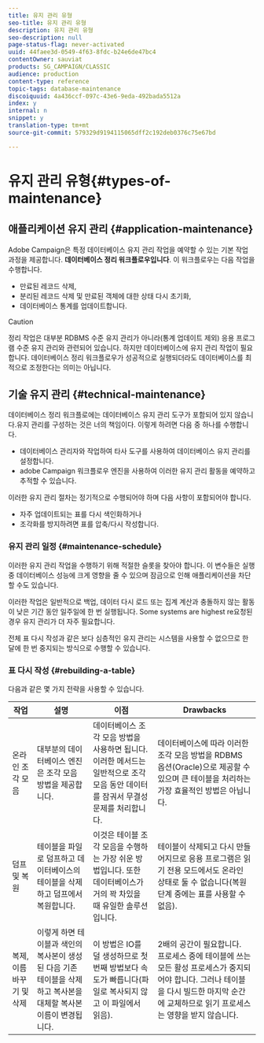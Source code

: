 ```yaml
---
title: 유지 관리 유형
seo-title: 유지 관리 유형
description: 유지 관리 유형
seo-description: null
page-status-flag: never-activated
uuid: 44faee3d-0549-4f63-8fdc-b24e6de47bc4
contentOwner: sauviat
products: SG_CAMPAIGN/CLASSIC
audience: production
content-type: reference
topic-tags: database-maintenance
discoiquuid: 4a436ccf-097c-43e6-9eda-492bada5512a
index: y
internal: n
snippet: y
translation-type: tm+mt
source-git-commit: 579329d9194115065dff2c192deb0376c75e67bd

---
```



# 유지 관리 유형{#types-of-maintenance}

## 애플리케이션 유지 관리 {#application-maintenance}

Adobe Campaign은 특정 데이터베이스 유지 관리 작업을 예약할 수 있는 기본 작업 과정을 제공합니다. **데이터베이스 정리 워크플로우입니다**. 이 워크플로우는 다음 작업을 수행합니다.

* 만료된 레코드 삭제,
* 분리된 레코드 삭제 및 만료된 객체에 대한 상태 다시 초기화,
* 데이터베이스 통계를 업데이트합니다.

>[!CAUTION]
>
>정리 작업은 대부분 RDBMS 수준 유지 관리가 아니라(통계 업데이트 제외) 응용 프로그램 수준 유지 관리와 관련되어 있습니다. 하지만 데이터베이스에 유지 관리 작업이 필요합니다. 데이터베이스 정리 워크플로우가 성공적으로 실행되더라도 데이터베이스를 최적으로 조정한다는 의미는 아닙니다.

## 기술 유지 관리 {#technical-maintenance}

데이터베이스 정리 워크플로에는 데이터베이스 유지 관리 도구가 포함되어 있지 않습니다.유지 관리를 구성하는 것은 너의 책임이다. 이렇게 하려면 다음 중 하나를 수행합니다.

* 데이터베이스 관리자와 작업하여 타사 도구를 사용하여 데이터베이스 유지 관리를 설정합니다.
* adobe Campaign 워크플로우 엔진을 사용하여 이러한 유지 관리 활동을 예약하고 추적할 수 있습니다.

이러한 유지 관리 절차는 정기적으로 수행되어야 하며 다음 사항이 포함되어야 합니다.

* 자주 업데이트되는 표를 다시 색인화하거나
* 조각화를 방지하려면 표를 압축/다시 작성합니다.

### 유지 관리 일정 {#maintenance-schedule}

이러한 유지 관리 작업을 수행하기 위해 적절한 슬롯을 찾아야 합니다. 이 변수들은 실행 중 데이터베이스 성능에 크게 영향을 줄 수 있으며 잠금으로 인해 애플리케이션을 차단할 수도 있습니다.

이러한 작업은 일반적으로 백업, 데이터 다시 로드 또는 집계 계산과 충돌하지 않는 활동이 낮은 기간 동안 일주일에 한 번 실행됩니다. Some systems are highest re요청된 경우 유지 관리가 더 자주 필요합니다.

전체 표 다시 작성과 같은 보다 심층적인 유지 관리는 시스템을 사용할 수 없으므로 한 달에 한 번 중지되는 방식으로 수행할 수 있습니다.

### 표 다시 작성 {#rebuilding-a-table}

다음과 같은 몇 가지 전략을 사용할 수 있습니다.

<table> 
 <thead> 
  <tr> 
   <th> 작업 </th> 
   <th> 설명 </th> 
   <th> 이점 </th> 
   <th> Drawbacks </th> 
  </tr> 
 </thead> 
 <tbody> 
  <tr> 
   <td> 온라인 조각 모음<br /> </td> 
   <td> 대부분의 데이터베이스 엔진은 조각 모음 방법을 제공합니다.<br /> </td> 
   <td> 데이터베이스 조각 모음 방법을 사용하면 됩니다. 이러한 메서드는 일반적으로 조각 모음 동안 데이터를 잠궈서 무결성 문제를 처리합니다.<br /> </td> 
   <td> 데이터베이스에 따라 이러한 조각 모음 방법을 RDBMS 옵션(Oracle)으로 제공할 수 있으며 큰 테이블을 처리하는 가장 효율적인 방법은 아닙니다.<br /> </td> 
  </tr> 
  <tr> 
   <td> 덤프 및 복원<br /> </td> 
   <td> 테이블을 파일로 덤프하고 데이터베이스의 테이블을 삭제하고 덤프에서 복원합니다.<br /> </td> 
   <td> 이것은 테이블 조각 모음을 수행하는 가장 쉬운 방법입니다. 또한 데이터베이스가 거의 꽉 차있을 때 유일한 솔루션입니다.<br /> </td> 
   <td> 테이블이 삭제되고 다시 만들어지므로 응용 프로그램은 읽기 전용 모드에서도 온라인 상태로 둘 수 없습니다(복원 단계 중에는 표를 사용할 수 없음).<br /> </td> 
  </tr> 
  <tr> 
   <td> 복제, 이름 바꾸기 및 삭제<br /> </td> 
   <td> 이렇게 하면 테이블과 색인의 복사본이 생성된 다음 기존 테이블을 삭제하고 복사본을 대체할 복사본 이름이 변경됩니다.<br /> </td> 
   <td> 이 방법은 IO를 덜 생성하므로 첫 번째 방법보다 속도가 빠릅니다(파일로 복사되지 않고 이 파일에서 읽음).<br /> </td> 
   <td> 2배의 공간이 필요합니다.<br /> 프로세스 중에 테이블에 쓰는 모든 활성 프로세스가 중지되어야 합니다. 그러나 테이블을 다시 빌드한 마지막 순간에 교체하므로 읽기 프로세스는 영향을 받지 않습니다. <br /> </td> 
  </tr> 
 </tbody> 
</table>

